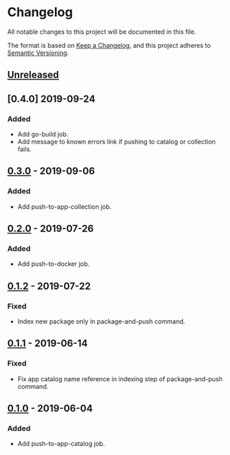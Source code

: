 # Changelog

All notable changes to this project will be documented in this file.

The format is based on [Keep a Changelog](https://keepachangelog.com/en/1.0.0/),
and this project adheres to [Semantic Versioning](https://semver.org/spec/v2.0.0.html).

## [Unreleased]

## [0.4.0] 2019-09-24

### Added

- Add go-build job.
- Add message to known errors link if pushing to catalog or collection fails.

## [0.3.0] - 2019-09-06

### Added

- Add push-to-app-collection job.

## [0.2.0] - 2019-07-26

### Added

- Add push-to-docker job.

## [0.1.2] - 2019-07-22

### Fixed

- Index new package only in package-and-push command.

## [0.1.1] - 2019-06-14

### Fixed

- Fix app catalog name reference in indexing step of package-and-push command.

## [0.1.0] - 2019-06-04

### Added

- Add push-to-app-catalog job.

[Unreleased]: https://github.com/giantswarm/architect-orb/compare/v0.4.0...HEAD
[0.3.0]: https://github.com/giantswarm/architect-orb/releases/tag/v0.4.0
[0.3.0]: https://github.com/giantswarm/architect-orb/releases/tag/v0.3.0
[0.2.0]: https://github.com/giantswarm/architect-orb/releases/tag/v0.2.0
[0.1.2]: https://github.com/giantswarm/architect-orb/releases/tag/v0.1.2
[0.1.1]: https://github.com/giantswarm/architect-orb/releases/tag/v0.1.1
[0.1.0]: https://github.com/giantswarm/architect-orb/releases/tag/v0.1.0
